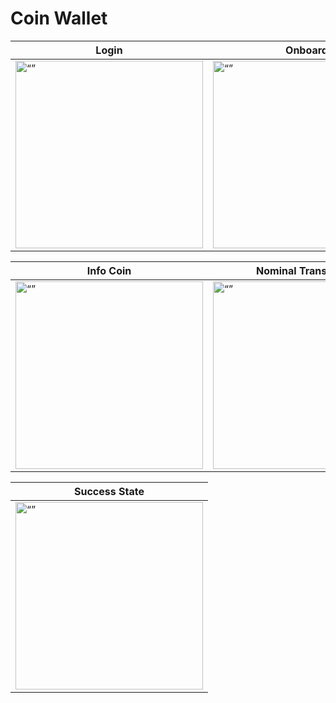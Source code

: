 # Coin Wallet

| Login | Onboard | Home |
|-------- | -----------| ----------|
| <img src="https://user-images.githubusercontent.com/31025016/234148787-fa9d86ae-b107-42e5-b707-7498c08579e1.png" alt= “” width="300px"> | <img src="https://user-images.githubusercontent.com/31025016/234148733-b5e085cb-d5a4-4765-9d19-8c5e301c3bc4.png" alt= “” width="300px"> | <img src="https://user-images.githubusercontent.com/31025016/234148812-9058eb54-9506-40cf-b0bb-35ddfdf7b411.png" alt= “” width="300px"> |

| Info Coin | Nominal Transaction | Invoice |
|-------- | -----------| ----------|
| <img src="https://user-images.githubusercontent.com/31025016/234148893-3c187fbd-2bdf-42c2-b756-d15fb265671c.png" alt= “” width="300px"> | <img src="https://user-images.githubusercontent.com/31025016/234149067-9351301b-a61c-42b9-ae60-016fac92afd5.png" alt= “” width="300px"> | <img src="https://user-images.githubusercontent.com/31025016/234149164-f4eebbca-fdd0-4211-a814-30f565dec086.png" alt= “” width="300px"> |


| Success State | 
|-------- |
| <img src="https://user-images.githubusercontent.com/31025016/234149231-be4377c2-3991-4d1b-84f3-c6158988db96.png" alt= “” width="300px"> |

